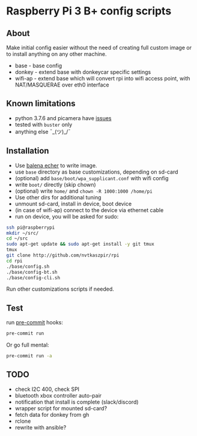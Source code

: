 # Raspberry Pi 3 B+ config scripts

## About

Make initial config easier without the need of creating full custom image
or to install anything on any other machine.

* base - base config
* donkey - extend base with donkeycar specific settings
* wifi-ap - extend base which will convert rpi into wifi access point,
  with NAT/MASQUERAE over eth0 interface

## Known limitations

* python 3.7.6 and picamera have [issues](https://github.com/waveform80/picamera/issues/604)
* tested with `buster` only
* anything else ¯\_(ツ)_/¯

## Installation

* Use [balena echer](https://www.balena.io/etcher/) to write image.
* use `base` directory as base customizations, depending on sd-card
* (optional) add `base/boot/wpa_supplicant.conf` with wifi config
* write `boot/` directly (skip chown)
* (optional) write `home/` and `chown -R 1000:1000 /home/pi`
* Use other dirs for additional tuning
* unmount sd-card, install in device, boot device
* (in case of wifi-ap) connect to the device via ethernet cable
* run on device, you will be asked for sudo:

```bash
ssh pi@raspberrypi
mkdir ~/src/
cd ~/src
sudo apt-get update && sudo apt-get install -y git tmux
tmux
git clone http://github.com/nvtkaszpir/rpi
cd rpi
./base/config.sh
./base/config-bt.sh
./base/config-cli.sh

```

Run other customizations scripts if needed.

## Test

run [pre-commit](https://pre-commit.com/) hooks:

```bash
pre-commit run
```

Or go full mental:

```bash
pre-commit run -a
```

## TODO

* check I2C 400, check SPI
* bluetooth xbox controller auto-pair
* notification that install is complete (slack/discord)
* wrapper script for mounted sd-card?
* fetch data for donkey from gh
* rclone
* rewrite with ansible?
